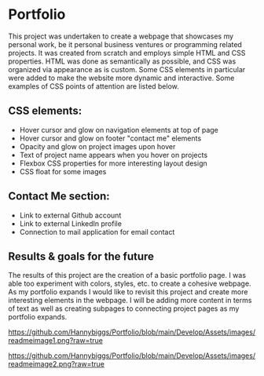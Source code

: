 # Portfolio

This project was undertaken to create a webpage that showcases my personal work, be it personal business ventures or programming related projects.
It was created from scratch and employs simple HTML and CSS properties. HTML was done as semantically as possible, and CSS was organized via appearance as is custom.
Some CSS elements in particular were added to make the website more dynamic and interactive. 
Some examples of CSS points of attention are listed below.

## CSS elements:
- Hover cursor and glow on navigation elements at top of page
- Hover cursor and glow on footer "contact me" elements
- Opacity and glow on project images upon hover
- Text of project name appears when you hover on projects
- Flexbox CSS properties for more interesting layout design
- CSS float for some images 

## Contact Me section: 
- Link to external Github account
- Link to external LinkedIn profile
- Connection to mail application for email contact
 
 ## Results & goals for the future
The results of this project are the creation of a basic portfolio page. I was able too experiment with colors, styles, etc. to create a cohesive webpage. As my portfolio expands I would like to revisit this project and create more interesting elements in the webpage. I will be adding more content in terms of text as well as creating subpages to connecting project pages as my portfolio expands.


https://github.com/Hannybiggs/Portfolio/blob/main/Develop/Assets/images/readmeimage1.png?raw=true

https://github.com/Hannybiggs/Portfolio/blob/main/Develop/Assets/images/readmeimage2.png?raw=true
